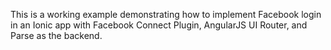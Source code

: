 This is a working example demonstrating how to implement Facebook login in an Ionic app with Facebook Connect Plugin, AngularJS UI Router, and Parse as the backend. 
